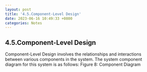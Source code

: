 ```yaml
---
layout: post
title: '4.5.Component-Level Design'
date: 2023-06-16 10:49:33 +0800
categories: Notes
---
```


## 4.5.Component-Level Design

Component-Level Design involves the relationships and interactions between various components in the system. The system component diagram for this system is as follows:
Figure 8: Component Diagram
